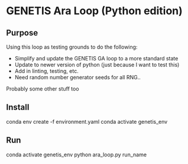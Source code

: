# GENETIS Ara Loop (Python edition) 
## Purpose
Using this loop as testing grounds to do the following: 
- Simplify and update the GENETIS GA loop to a more standard state
- Update to newer version of python (just because I want to test this) 
- Add in linting, testing, etc. 
- Need random number generator seeds for all RNG.. 

Probably some other stuff too

## Install 
conda env create -f environment.yaml
conda activate genetis_env

## Run
conda activate genetis_env
python ara_loop.py run_name